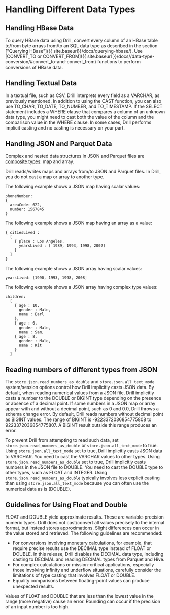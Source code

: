 # Handling Different Data Types
## Handling HBase Data
To query HBase data using Drill, convert every column of an HBase table to/from byte arrays from/to an SQL data type as described in the section ["Querying HBase"]({{ site.baseurl}}/docs/querying-hbase/). Use [CONVERT_TO or CONVERT_FROM]({{ site.baseurl }}/docs//data-type-conversion/#convert_to-and-convert_from) functions to perform conversions of HBase data.

## Handling Textual Data
In a textual file, such as CSV, Drill interprets every field as a VARCHAR, as previously mentioned. In addition to using the CAST function, you can also use TO_CHAR, TO_DATE, TO_NUMBER, and TO_TIMESTAMP. If the SELECT statement includes a WHERE clause that compares a column of an unknown data type, you might need to cast both the value of the column and the comparison value in the WHERE clause. In some cases, Drill performs implicit casting and no casting is necessary on your part.

## Handling JSON and Parquet Data
Complex and nested data structures in JSON and Parquet files are [composite types](({{site.baseurl}}/docs/supported-data-types/#composite-types)): map and array.

Drill reads/writes maps and arrays from/to JSON and Parquet files. In Drill, you do not cast a map or array to another type.

The following example shows a JSON map having scalar values:

    phoneNumber: 
    { 
      areaCode: 622, 
      number: 1567845
    }

The following example shows a JSON map having an array as a value:

    { citiesLived : 
      [ 
        { place : Los Angeles,       
          yearsLived : [ 1989, 1993, 1998, 2002]     
        } 
      ] 
    }

The following example shows a JSON array having scalar values:

    yearsLived: [1990, 1993, 1998, 2008]

The following example shows a JSON array having complex type values:

    children: 
      [ 
        { age : 10,
          gender : Male,
          name : Earl
        },
        { age : 6,
          gender : Male,
          name : Sam,
        { age : 8,
          gender : Male,
          name : Kit
        }
      ]
  

## Reading numbers of different types from JSON

The `store.json.read_numbers_as_double` and `store.json.all_text_mode` system/session options control how Drill implicitly casts JSON data. By default, when reading numerical values from a JSON file, Drill implicitly casts a number to the DOUBLE or BIGINT type depending on the presence or absence of a decimal point. If some numbers in a JSON map or array appear with and without a decimal point, such as 0 and 0.0, Drill throws a schema change error. By default, Drill reads numbers without decimal point as BIGINT values. The range of BIGINT is -9223372036854775808 to 9223372036854775807. A BIGINT result outside this range produces an error. 

To prevent Drill from attempting to read such data, set `store.json.read_numbers_as_double` or `store.json.all_text_mode` to true. Using `store.json.all_text_mode` set to true, Drill implicitly casts JSON data to VARCHAR. You need to cast the VARCHAR values to other types. Using `store.json.read_numbers_as_double` set to true, Drill implicitly casts numbers in the JSON file to DOUBLE. You need to cast the DOUBLE type to other types, such as FLOAT and INTEGER. Using `store.json.read_numbers_as_double` typically involves less explicit casting than using `store.json.all_text_mode` because you can often use the numerical data as is (DOUBLE).

## Guidelines for Using Float and Double

FLOAT and DOUBLE yield approximate results. These are variable-precision numeric types. Drill does not cast/convert all values precisely to the internal format, but instead stores approximations. Slight differences can occur in the value stored and retrieved. The following guidelines are recommended:

* For conversions involving monetary calculations, for example, that require precise results use the DECIMAL type instead of FLOAT or DOUBLE. In this release, Drill disables the DECIMAL data type, including casting to DECIMAL and reading DECIMAL types from Parquet and Hive. 
* For complex calculations or mission-critical applications, especially those involving infinity and underflow situations, carefully consider the limitations of type casting that involves FLOAT or DOUBLE.
* Equality comparisons between floating-point values can produce unexpected results.

Values of FLOAT and DOUBLE that are less than the lowest value in the range (more negative) cause an error. Rounding can occur if the precision of an input number is too high. 
